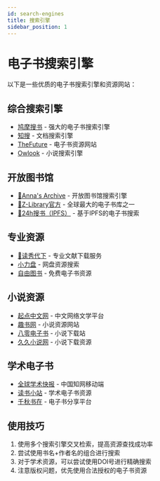 ```yaml
---
id: search-engines
title: 搜索引擎
sidebar_position: 1
---
```


# 电子书搜索引擎

以下是一些优质的电子书搜索引擎和资源网站：

## 综合搜索引擎

- [鸠摩搜书](https://www.jiumodiary.com/) - 强大的电子书搜索引擎
- [知搜](https://zhiso.cc/) - 文档搜索引擎
- [TheFuture](https://bks.thefuture.top/) - 电子书资源网站
- [Owlook](https://www.owlook.com.cn/) - 小说搜索引擎

## 开放图书馆

- [🥇Anna's Archive](https://annas-archive.se/) - 开放图书馆搜索引擎
- [🥇Z-Library官方](https://z-library.sk/) - 全球最大的电子书库之一
- [🥇24h搜书（IPFS）](https://book.daohangxie.com/) - 基于IPFS的电子书搜索

## 专业资源

- [🥇读秀代下](http://dl.zzyyww.cn/?s=m8mKnmMua1kBEUd) - 专业文献下载服务
- [小力盘](https://www.xiaolipan.com/index.html) - 网盘资源搜索
- [自由图书](https://book5678.com/) - 免费电子书资源

## 小说资源

- [起点中文网](https://www.qidian.com/) - 中文网络文学平台
- [趣书网](https://qubook.org/) - 小说资源网站
- [八零电子书](https://m.txt80.cc/) - 小说下载站
- [久久小说网](https://www.jjjjxs.com/) - 小说下载资源

## 学术电子书

- [全球学术快报](https://m.cnki.net/mcnkidown/) - 中国知网移动端
- [读书小站](https://ibooks.org.cn/) - 学术电子书资源
- [千秋书在](https://www.qqszz.net/) - 电子书分享平台

## 使用技巧

1. 使用多个搜索引擎交叉检索，提高资源查找成功率
2. 尝试使用书名+作者名的组合进行搜索
3. 对于学术资源，可以尝试使用DOI号进行精确搜索
4. 注意版权问题，优先使用合法授权的电子书资源